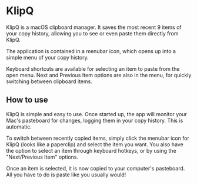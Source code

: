 # KlipQ

KlipQ is a macOS clipboard manager. It saves the most recent 9 items of your copy history, allowing you to see or even paste them directly from KlipQ.

The application is contained in a menubar icon, which opens up into a simple menu of your copy history.

Keyboard shortcuts are available for selecting an item to paste from the open menu. Next and Previous Item options are also in the menu, for quickly switching between clipboard items.

## How to use

KlipQ is simple and easy to use. Once started up, the app will monitor your Mac's pasteboard for changes, logging them in your copy history. This is automatic.

To switch between recently copied items, simply click the menubar icon for KlipQ (looks like a paperclip) and select the item you want. You also have the option to select an item through keyboard hotkeys, or by using the "Next/Previous Item" options.

Once an item is selected, it is now copied to your computer's pasteboard. All you have to do is paste like you usually would!
